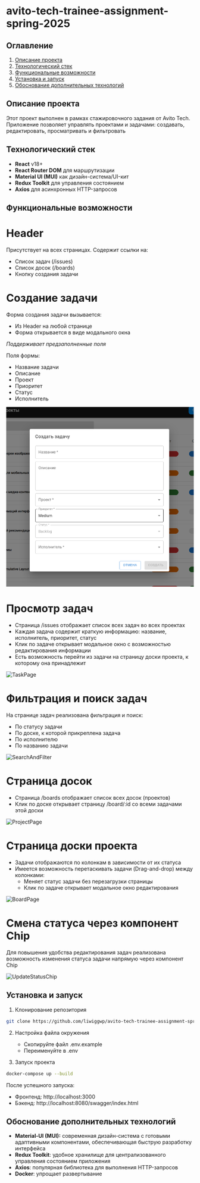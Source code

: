 # avito-tech-trainee-assignment-spring-2025

## Оглавление

1. [Описание проекта](#описание-проекта)
2. [Технологический стек](#технологический-стек)
3. [Функциональные возможности](#функциональные-возможности)
4. [Установка и запуск](#установка-и-запуск)
5. [Обоснование дополнительных технологий](#обоснование-дополнительных-технологий)

## Описание проекта

Этот проект выполнен в рамках стажировочного задания от Avito Tech. Приложение позволяет управлять проектами и задачами: создавать, редактировать, просматривать и фильтровать

## Технологический стек

- **React** v18+
- **React Router DOM** для маршрутизации
- **Material UI (MUI)** как дизайн-система/UI-кит
- **Redux Toolkit** для управления состоянием
- **Axios** для асинхронных HTTP-запросов

## Функциональные возможности

# Header

Присутствует на всех страницах. Содержит ссылки на:

- Список задач (/issues)
- Список досок (/boards)
- Кнопку создания задачи

# Создание задачи

Форма создания задачи вызывается:

- Из Header на любой странице
- Форма открывается в виде модального окна

_Поддерживает предзаполненные поля_

Поля формы:

- Название задачи
- Описание
- Проект
- Приоритет
- Статус
- Исполнитель

![TaskForm](./assets/TaskForm.png)

# Просмотр задач

- Страница /issues отображает список всех задач во всех проектах
- Каждая задача содержит краткую информацию: название, исполнитель, приоритет, статус
- Клик по задаче открывает модальное окно с возможностью редактирования информации
- Есть возможность перейти из задачи на страницу доски проекта, к которому она принадлежит

![TaskPage](.assets/TaskPage.png)

# Фильтрация и поиск задач

На странице задач реализована фильтрация и поиск:

- По статусу задачи
- По доске, к которой прикреплена задача
- По исполнителю
- По названию задачи

![SearchAndFilter](.assets/SearchAndFilter.png)

# Страница досок

- Страница /boards отображает список всех досок (проектов)
- Клик по доске открывает страницу /board/:id со всеми задачами этой доски

![ProjectPage](.assets/ProjectPage.png)

# Страница доски проекта

- Задачи отображаются по колонкам в зависимости от их статуса
- Имеется возможность перетаскивать задачи (Drag-and-drop) между колонками:
  - Меняет статус задачи без перезагрузки страницы
  - Клик по задаче открывает модальное окно редактирования

![BoardPage](.assets/BoardPage.png)

# Смена статуса через компонент Chip

Для повышения удобства редактирования задач реализована возможность изменения статуса задачи напрямую через компонент Chip

![UpdateStatusChip](.assets/UpdateStatusChip.png)

## Установка и запуск

1. Клонирование репозитория

```bash
git clone https://github.com/liwiggwp/avito-tech-trainee-assignment-spring-2025
```

2. Настройка файла окружения

   - Скопируйте файл .env.example
   - Переименуйте в .env

3. Запуск проекта

```bash
docker-compose up --build
```

После успешного запуска:

- Фронтенд: http://localhost:3000
- Бэкенд: http://localhost:8080/swagger/index.html

## Обоснование дополнительных технологий

- **Material-UI (MUI):** современная дизайн-система с готовыми адаптивными компонентами, обеспечивающая быструю разработку интерфейса
- **Redux Toolkit**: удобное хранилище для централизованного управления состоянием приложения
- **Axios**: популярная библиотека для выполнения HTTP-запросов
- **Docker**: упрощает развертывание
